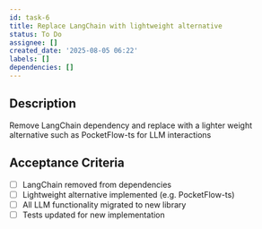```yaml
---
id: task-6
title: Replace LangChain with lightweight alternative
status: To Do
assignee: []
created_date: '2025-08-05 06:22'
labels: []
dependencies: []
---
```


## Description

Remove LangChain dependency and replace with a lighter weight alternative such as PocketFlow-ts for LLM interactions

## Acceptance Criteria

- [ ] LangChain removed from dependencies
- [ ] Lightweight alternative implemented (e.g. PocketFlow-ts)
- [ ] All LLM functionality migrated to new library
- [ ] Tests updated for new implementation
